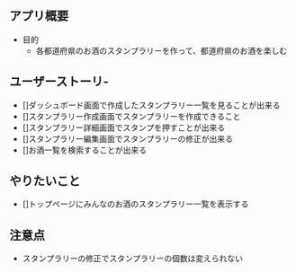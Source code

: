 ## アプリ概要

- 目的
  - 各都道府県のお酒のスタンプラリーを作って、都道府県のお酒を楽しむ

## ユーザーストーリ-
- []ダッシュボード画面で作成したスタンプラリー一覧を見ることが出来る
- []スタンプラリー作成画面でスタンプラリーを作成できること
- []スタンプラリー詳細画面でスタンプを押すことが出来る
- []スタンプラリー編集画面でスタンプラリーの修正が出来る
- []お酒一覧を検索することが出来る
<!-- - []他の人がスタンプラリー詳細画面でスタンプを押すことが出来る -->


## やりたいこと

- []トップページにみんなのお酒のスタンプラリー一覧を表示する


## 注意点
- スタンプラリーの修正でスタンプラリーの個数は変えられない